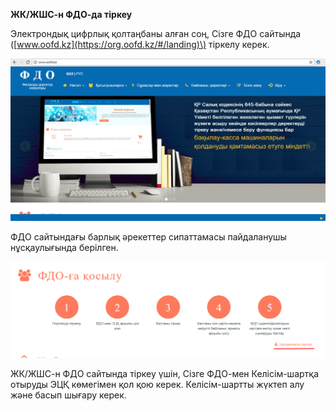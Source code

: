 **ЖК/ЖШС-н ФДО-да тіркеу**

Электрондық цифрлық қолтаңбаны алған соң, Сізге ФДО сайтында \([www.oofd.kz](https://org.oofd.kz/#/landing)\) тіркелу керек.

![](../assets/fdo.png)

ФДО сайтындағы барлық әрекеттер сипаттамасы пайдаланушы нұсқаулығында берілген.

![](../assets/man.png)

ЖК/ЖШС-н ФДО сайтында тіркеу үшін, Сізге ФДО-мен Келісім-шартқа отыруды ЭЦҚ көмегімен қол қою керек. Келісім-шартты жүктеп алу және басып шығару керек.

